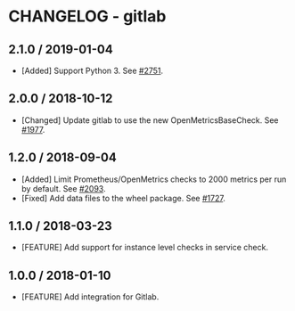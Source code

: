 # CHANGELOG - gitlab

## 2.1.0 / 2019-01-04

* [Added] Support Python 3. See [#2751](https://github.com/DataDog/integrations-core/pull/2751).

## 2.0.0 / 2018-10-12

* [Changed] Update gitlab to use the new OpenMetricsBaseCheck. See [#1977](https://github.com/DataDog/integrations-core/pull/1977).

## 1.2.0 / 2018-09-04

* [Added] Limit Prometheus/OpenMetrics checks to 2000 metrics per run by default. See [#2093](https://github.com/DataDog/integrations-core/pull/2093).
* [Fixed] Add data files to the wheel package. See [#1727](https://github.com/DataDog/integrations-core/pull/1727).

## 1.1.0 / 2018-03-23

* [FEATURE] Add support for instance level checks in service check.

## 1.0.0 / 2018-01-10

* [FEATURE] Add integration for Gitlab.
